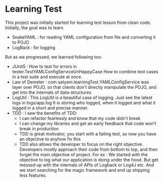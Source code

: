 # Learning Test

This project was initially started for learning test lesson from clean code.
Initially, the goal was to learn

- SnakeYAML : for reading YAML configuration from file and converting it to POJO
- LogBack : for logging

But as we progressed, we learned following too:

- JUnit5 : How to test for errors in tester.TestYAMLConfigServiceUnHappyCase
			How to combine test cases in a test suite and execute at once.
- Law of Demeter : com.satyam.learningTest.YAMLConfigService was layer over POJO, so that clients don't
					directly manipulate the POJO, and get into the internals of data-structures
- LogUtil : This LogUtil is a beautiful case of logging. Just see the latest logs in logs/app.log
			It is storing who logged, when it logged and what it logged in a short and precise manner.
- TDD : I saw the benefits of TDD:
	- I can refactor fearlessly and know that my code didn't break
	- I can change my libraries and get an early feedback that code won't break in production
	- TDD is great motivator, you start with a failing test, so now you have an objective to anyhow fix this
	- TDD also allows the developer to focus on the right objective. Developers mostly approach their code 
		from bottom to top, and then forget the main objective of project.
		For ex : We started with the objective to log what our application is doing under the hood. But
			get messed up with the internals of APIs of Logback or Log4J etc. And we start searching for
			the magic framework and end up shipping less features.